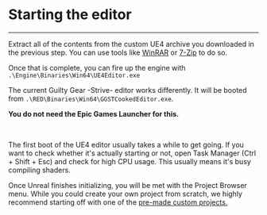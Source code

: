 # Starting the editor

<hr>

Extract all of the contents from the custom UE4 archive you downloaded in the previous step. You can use tools like [WinRAR]([https://www.win-rar.com/](https://www.win-rar.com/)) or [7-Zip](https://www.7-zip.org) to do so.

Once that is complete, you can fire up the engine with `.\Engine\Binaries\Win64\UE4Editor.exe`

The current Guilty Gear -Strive- editor works differently. It will be booted from `.\RED\Binaries\Win64\GGSTCookedEditor.exe`. 

**You do not need the Epic Games Launcher for this.**

<br />

The first boot of the UE4 editor usually takes a while to get going. If you want to check whether it's actually starting or not, open Task Manager (Ctrl + Shift + Esc) and check for high CPU usage. This usually means it's busy compiling shaders.

Once Unreal finishes initializing, you will be met with the Project Browser menu. While you could create your own project from scratch, we highly recommend starting off with one of the [pre-made custom projects.](custom-project.md)